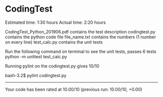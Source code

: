 # CodingTest

Estimated time: 1:30 hours
Actual time: 2:20 hours 

CodingTest_Python_201906.pdf contains the test description
codingtest.py contains the python code file
file_name.txt contains the numbers (1 number on every line)
test_calc.py contains the unit tests

Run the following command on terminal to see the unit tests, passes 6 tests
python -m unittest test_calc.py

Running pylint on the codingtest.py gives 10/10

bash-3.2$ pylint codingtest.py

--------------------------------------------------------------------
Your code has been rated at 10.00/10 (previous run: 10.00/10, +0.00)

